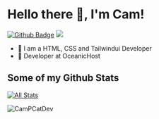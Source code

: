 # Hello there 👋, I'm Cam!

[![Github Badge](https://img.shields.io/badge/-CamPCatDev-grey?style=flat&logo=github&logoColor=white&link=https://github.com/CamPCatDev/)](https://www.github.com/CamPCatDev/) ![](https://komarev.com/ghpvc/?CamPCatDev)


- 🔭 I am a HTML, CSS and Tailwindui Developer
- 👯 Developer at OceanicHost


## Some of my Github Stats
[![All Stats](https://github-readme-stats-axpwmfcg3.vercel.app/api?username=CamPCatDevs&show_icons=true&include_all_commits=true&count_private=true&hide=contribs)](https://github.com/dannsystems/github-readme-stats)

<p><img align="center" src="https://github-readme-streak-stats.herokuapp.com/?user=CamPCatDev&" alt="CamPCatDev" /></p>

